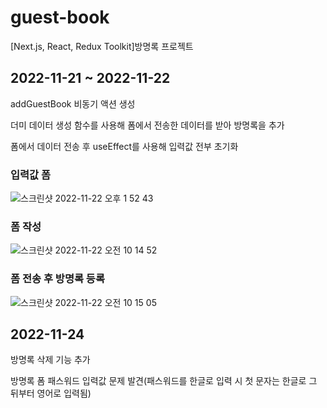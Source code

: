 # guest-book
[Next.js, React, Redux Toolkit]방명록 프로젝트

## 2022-11-21 ~ 2022-11-22
addGuestBook 비동기 액션 생성

더미 데이터 생성 함수를 사용해 폼에서 전송한 데이터를 받아 방명록을 추가

폼에서 데이터 전송 후 useEffect를 사용해 입력값 전부 초기화

### 입력값 폼
![스크린샷 2022-11-22 오후 1 52 43](https://user-images.githubusercontent.com/73627446/203224829-63b8acb7-bee1-47d0-a6e5-301f47daa8be.png)

### 폼 작성
![스크린샷 2022-11-22 오전 10 14 52](https://user-images.githubusercontent.com/73627446/203190556-2bbfb296-ab05-471e-a52a-370ba16fda31.png)

### 폼 전송 후 방명록 등록
![스크린샷 2022-11-22 오전 10 15 05](https://user-images.githubusercontent.com/73627446/203190604-ef54cd90-596e-450f-b73b-b74390ad49c9.png)

## 2022-11-24
방명록 삭제 기능 추가

방명록 폼 패스워드 입력값 문제 발견(패스워드를 한글로 입력 시 첫 문자는 한글로 그 뒤부터 영어로 입력됨)
